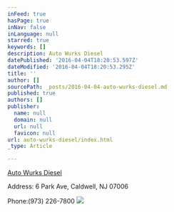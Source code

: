 ```yaml
---
inFeed: true
hasPage: true
inNav: false
inLanguage: null
starred: true
keywords: []
description: Auto Wurks Diesel
datePublished: '2016-04-04T18:20:53.597Z'
dateModified: '2016-04-04T18:20:53.295Z'
title: ''
author: []
sourcePath: _posts/2016-04-04-auto-wurks-diesel.md
published: true
authors: []
publisher:
  name: null
  domain: null
  url: null
  favicon: null
url: auto-wurks-diesel/index.html
_type: Article

---
```

[Auto Wurks Diesel][0]

Address: 6 Park Ave, Caldwell, NJ 07006

Phone:(973) 226-7800
![](https://the-grid-user-content.s3-us-west-2.amazonaws.com/6b147e15-b4b5-4d24-b9ff-ead3707f1ce6.jpg)

[0]: http://www.autowurksdiesel.com/